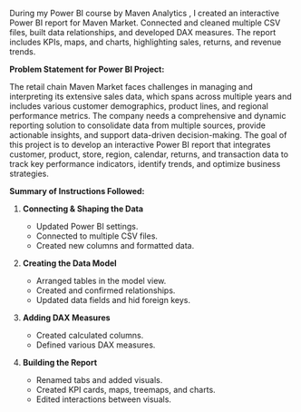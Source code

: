 During my Power BI course by Maven Analytics , I created an interactive Power BI report for Maven Market. Connected and cleaned multiple CSV files, built data relationships, and developed DAX measures. The report includes KPIs, maps, and charts, highlighting sales, returns, and revenue trends.

**Problem Statement for Power BI Project:**

The retail chain Maven Market faces challenges in managing and interpreting its extensive sales data, which spans across multiple years and includes various customer demographics, product lines, and regional performance metrics. The company needs a comprehensive and dynamic reporting solution to consolidate data from multiple sources, provide actionable insights, and support data-driven decision-making. The goal of this project is to develop an interactive Power BI report that integrates customer, product, store, region, calendar, returns, and transaction data to track key performance indicators, identify trends, and optimize business strategies.


**Summary of Instructions Followed:**

1. **Connecting & Shaping the Data**
   - Updated Power BI settings.
   - Connected to multiple CSV files.
   - Created new columns and formatted data.

2. **Creating the Data Model**
   - Arranged tables in the model view.
   - Created and confirmed relationships.
   - Updated data fields and hid foreign keys.

3. **Adding DAX Measures**
   - Created calculated columns.
   - Defined various DAX measures.

4. **Building the Report**
   - Renamed tabs and added visuals.
   - Created KPI cards, maps, treemaps, and charts.
   - Edited interactions between visuals.
